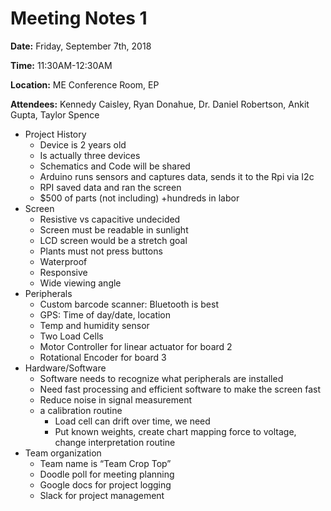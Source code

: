 # Meeting Notes 1

**Date:** Friday, September 7th, 2018

**Time:** 11:30AM-12:30AM

**Location:** ME Conference Room, EP

**Attendees:** Kennedy Caisley, Ryan Donahue, Dr. Daniel Robertson, Ankit Gupta, Taylor Spence

* Project History
  * Device is 2 years old
  * Is actually three devices
  * Schematics and Code will be shared
  * Arduino runs sensors and captures data, sends it to the Rpi via I2c
  * RPI saved data and ran the screen
  * $500 of parts (not including)  +hundreds in labor
* Screen
  * Resistive vs capacitive undecided
  * Screen must be readable  in sunlight
  * LCD screen would be a stretch goal
  * Plants must not press buttons
  * Waterproof
  * Responsive
  * Wide viewing angle
* Peripherals
  * Custom barcode scanner: Bluetooth is best
  * GPS: Time of day/date, location
  * Temp and humidity sensor
  * Two Load Cells
  * Motor Controller for linear actuator for board 2
  * Rotational Encoder  for board 3
* Hardware/Software
  * Software needs to recognize what peripherals are installed
  * Need fast processing and efficient software to make the screen fast
  * Reduce noise in signal measurement
  * a calibration routine
    * Load cell can drift over time, we need 
    * Put known weights, create chart mapping force to voltage, change interpretation routine
* Team organization
  * Team name is “Team Crop Top”
  * Doodle poll for meeting planning
  * Google docs for project logging
  * Slack for project management


